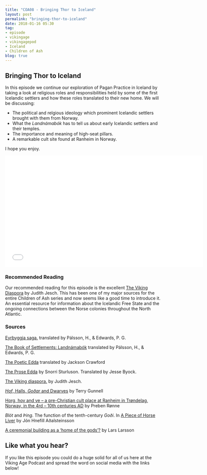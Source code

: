 ```yaml
---
title: "COA08 - Bringing Thor to Iceland"
layout: post
permalink: "bringing-thor-to-iceland"
date: 2018-01-16 05:30
tag:
- episode
- vikingage
- vikingagepod
- Iceland
- Children of Ash
blog: true
---
```


## Bringing Thor to Iceland

In this episode we continue our exploration of Pagan Practice in Iceland by taking a look at religious roles and responsibilities held by some of the first Icelandic settlers and how these roles translated to their new home.  We will be discussing: 

- The political and relgious ideology which prominent Icelandic settlers brought with them from Norway. 
- What the _Landnámabók_ has to tell us about early Icelandic settlers and their temples. 
- The importance and meaning of high-seat pillars. 
- A remarkable cult site found at Ranheim in Norway.  

I hope you enjoy. 

<iframe style="border: none" src="//html5-player.libsyn.com/embed/episode/id/6140705/height/360/width/640/theme/standard/autonext/no/thumbnail/yes/autoplay/no/preload/no/no_addthis/no/direction/backward/" height="360" width="640" scrolling="no"  allowfullscreen webkitallowfullscreen mozallowfullscreen oallowfullscreen msallowfullscreen></iframe>


### Recommended Reading 

Our recommended reading for this episode is the excellent [The Viking Diaspora](https://www.amazon.com/Viking-Diaspora-Medieval-World/dp/1138020796/ref=sr_1_1?s=books&ie=UTF8&qid=1505314295&sr=1-1&keywords=The+Viking+Diaspora) by Judith Jesch. This has been one of my major sources for the entire Children of Ash series and now seems like a good time to introduce it. An essential resource for information about the Icelandic Free State and the ongoing connections between the Norse colonies throughout the North Atlantic. 

### Sources

[Eyrbyggja saga.](https://www.amazon.com/Eyrbyggja-Saga-Classics-Hermann-Palsson-ebook/dp/B002RI9XZQ/ref=sr_1_1?ie=UTF8&qid=1511646393&sr=8-1&keywords=eyrbyggja+saga) translated by Pálsson, H., & Edwards, P. G.

[The Book of Settlements: Landnámabók](https://www.amazon.com/Book-Settlements-Landnamabok-Icelandic/dp/0887556981) translated by Pálsson, H., & Edwards, P. G.

[The Poetic Edda](https://www.amazon.com/Poetic-Edda-Stories-Hackett-Classics/dp/1624663567/ref=sr_1_1?s=books&ie=UTF8&qid=1514427708&sr=1-1&keywords=Poetic+Edda) translated by Jackson Crawford

[The Prose Edda](https://www.amazon.com/Prose-Edda-Penguin-Classics-ebook/dp/B002RI9HRU/ref=sr_1_3?s=books&ie=UTF8&qid=1515716486&sr=1-3&keywords=prose+edda) by Snorri Sturluson. Translated by Jesse Byock. 

[The Viking diaspora.](https://www.amazon.com/Viking-Diaspora-Medieval-World/dp/1138020796/ref=sr_1_1?s=books&ie=UTF8&qid=1505314295&sr=1-1&keywords=The+Viking+Diaspora) by Judith Jesch. 

[_Hof_, Halls, _Goðar_ and Dwarves](https://notendur.hi.is/terry/articles/TerryGunnell-2001_Hof,Halls,Godar_and_Dwarves.pdf) by Terry Gunnell

[Horg, hov and ve – a pre-Christian cult place at Ranheim in Trøndelag, Norway, in the 4rd – 10th centuries AD](http://www.rockartscandinavia.com/images/articles/preben_roenne_a11.pdf) by Preben Rønne

_Blót_ and _Þing_. The function of the tenth-century _Goði_. In [A Piece of Horse Liver](https://www.amazon.com/Piece-Horse-Liver-Folklore-Icelandic/dp/9979542640/ref=sr_1_fkmr1_1?s=books&ie=UTF8&qid=1514427667&sr=1-1-fkmr1&keywords=a+piece+of+horse+lover) by Jón Hnefill Aðalsteinsson

[A ceremonial building as a ‘home of the gods’?](http://users.clas.ufl.edu/fcurta/uppakra.pdf) by Lars Larsson

## Like what you hear?
If you like this episode you could do a huge solid for all of us here at the Viking Age Podcast and spread the word on social media with the links below!